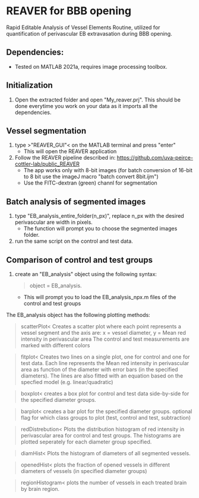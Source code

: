 # REAVER for BBB opening
Rapid Editable Analysis of Vessel Elements Routine, utilized for quantification of perivascular EB extravasation during BBB opening.


## Dependencies:
* Tested on MATLAB 2021a, requires image processing toolbox.

## Initialization
1. Open the extracted folder and open "My_reaver.prj".
   This should be done everytime you work on your data as it imports all the dependencies.

## Vessel segmentation
1. type >"REAVER_GUI"< on the MATLAB terminal and press "enter"
	- This will open the REAVER application
2. Follow the REAVER pipeline described in: https://github.com/uva-peirce-cottler-lab/public_REAVER
	- The app works only with 8-bit images 
	(for batch conversion of 16-bit to 8 bit use the imageJ macro "batch convert 8bit.ijm")
	- Use the FITC-dextran (green) channl for segmentation

## Batch analysis of segmented images
1. type "EB_analysis_entire_folder(n_px)", replace n_px with the desired perivascular are width in pixels.
    - The function will prompt you to choose the segmented images folder.
2. run the same script on the control and test data.

## Comparison of control and test groups
1. create an "EB_analysis" object using the following syntax:
	> object = EB_analysis.
	- This will prompt you to load the EB_analysis_npx.m files of the control and test groups

The EB_analysis object has the following plotting methods:

>scatterPlot<
Creates a scatter plot where each point represents a vessel segment and the axis are:
x = vessel diameter, y = Mean red intensity in perivascular area 
The control and test measurements are marked with different colors

>fitplot<
Creates two lines on a single plot, one for control and one for test data.
Each line represents the Mean red intensity in perivascular area as function
of the diameter with error bars (in the specified diameters).
The lines are also fitted with an equation based on the specfied model (e.g. linear/quadratic)

>boxplot<
creates a box plot for control and test data side-by-side for the specified diameter groups.

>barplot<
creates a bar plot for the specified diameter groups.
optional flag for which class groups to plot (test, control and test, subtraction)

>redDistrebution<
Plots the distribution histogram of red intensity in perivascular area for control and test groups.
The histograms are plotted seperately for each diameter group specified.

>diamHist<
Plots the histogram of diameters of all segmented vessels.

>openedHist<
plots the fraction of opened vessels in different diameters of vessels (in specified diameter groups)

>regionHistogram<
plots the number of vessels in each treated brain by brain region.